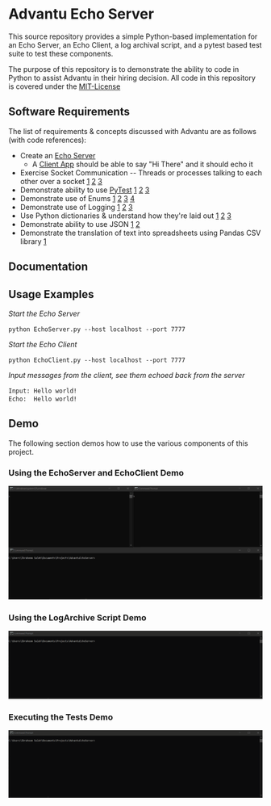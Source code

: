 # Advantu Echo Server

This source repository provides a simple Python-based implementation for an Echo Server, an Echo Client, a log archival script, and a pytest based test suite to test these components.

The purpose of this repository is to demonstrate the ability to code in Python to assist Advantu in their hiring decision. All code in this repository is covered under the [MIT-License](License.md)



## Software Requirements
The list of requirements & concepts discussed with Advantu are as follows (with code references):

* Create an [Echo Server](EchoServer.py)
    * A [Client App](EchoClient.py) should be able to say "Hi There" and it should echo it
* Exercise Socket Communication -- Threads or processes talking to each other over a socket [1](EchoServerTest.py?plain=1#L99) [2](EchoServer.py?plain=1#L67) [3](EchoClient.py?plain=1#L27)
* Demonstrate ability to use [PyTest](EchoServerTest.py) [1](EchoServerTest.py?plain=1#L91) [2](EchoServerTest.py?plain=1#L140) [3](EchoServerTest.py?plain=1#L153) 
* Demonstrate use of Enums [1](EchoServer.py?plain=1#L16) [2](EchoServer.py?plain=1#L100) [3](EchoServer.py?plain=1#L114) [4](EchoServer.py?plain=1#L122)
* Demonstrate use of Logging [1](EchoServer.py?plain=1#56) [2](EchoServer.py?plain=1#79) [3](EchoServer.py?plain=1#99)
* Use Python dictionaries & understand how they're laid out [1](EchoServer.py?plain=1#L122) [2](EchoServer.py?plain=1#L114) [3](EchoClient.py?plain=1#L)
* Demonstrate ability to use JSON [1](LogArchive.py?plain=1#L41) [2](LogArchive.py?plain=1#L34)
* Demonstrate the translation of text into spreadsheets using Pandas CSV library [1](LogArchive.py?plain=1#L26)

## Documentation

## Usage Examples
*Start the Echo Server*
```
python EchoServer.py --host localhost --port 7777
```
*Start the Echo Client*
```
python EchoClient.py --host localhost --port 7777
```
*Input messages from the client, see them echoed back from the server*
```
Input: Hello world!
Echo:  Hello world!
```
## Demo
The following section demos how to use the various components of this project.

### Using the EchoServer and EchoClient Demo
![](Demo/DemoEchoServer.gif)

### Using the LogArchive Script Demo
![](Demo/LogArchiveExample.gif)

### Executing the Tests Demo
![](Demo/RunningTheTests.gif)
